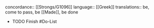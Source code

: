 concordance:: [[Strongs/G1096]] 
language:: [[Greek]] 
translations:: be, come to pass, be [[Made]], be done

- TODO Finish #Do-List